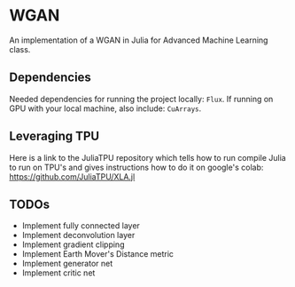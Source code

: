 # WGAN
An implementation of a WGAN in Julia for Advanced Machine Learning class.

## Dependencies

Needed dependencies for running the project locally: `Flux`. If running on GPU with your local machine, also include: `CuArrays`.

## Leveraging TPU

Here is a link to the JuliaTPU repository which tells how to run compile Julia to run on TPU's and gives instructions how to do it on google's colab: https://github.com/JuliaTPU/XLA.jl

## TODOs

- Implement fully connected layer
- Implement deconvolution layer
- Implement gradient clipping
- Implement Earth Mover's Distance metric
- Implement generator net
- Implement critic net